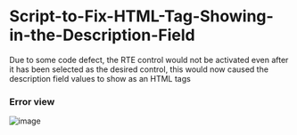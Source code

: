 # Script-to-Fix-HTML-Tag-Showing-in-the-Description-Field
Due to some code defect, the RTE control would not be activated even after it has been selected as the desired control, this would now caused the description field values to show as an HTML tags

### Error view

![image](https://user-images.githubusercontent.com/49678841/187677032-65d313fc-d594-4848-9a0d-4ad6fb83a02c.png)
